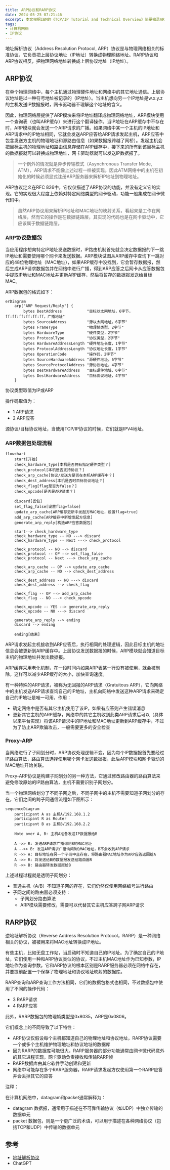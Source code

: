 ```yaml
---
title: ARP协议和RARP协议
date: 2024-05-25 07:21:46
excerpt: 本文根据IBM的《TCP/IP Tutorial and Technical Overview》简要摘录ARP/RARP协议相关知识
tags:
- 计算机网络
- IP协议
---
```


地址解析协议（Address Resolution Protocol, ARP）协议是与物理网络相关的标准协议，它负责把上层协议地址（IP地址）转换成物理网络地址。RARP协议和ARP协议相反，把物理网络地址转换成上层协议地址（IP地址）。

## ARP协议

在单个物理网络中，每个主机通过物理硬件地址和网络中的其它地址通信。上层协议地址是以一种符号地址被记录的（IP地址）。当主机想向另一个IP地址是w.x.y.z的主机发送IP数据报时，网卡驱动器不理解这个地址的含义。

因此，物理网络层提供了ARP模块来将IP地址翻译成物理网络地址，ARP模块使用一个查询表（也叫ARP缓存）来进行这个翻译操作。当IP地址在ARP缓存中不存在时，ARP模块就会发送一个ARP请求的广播。如果网络中某一个主机的IP地址和ARP请求中的IP地址相同，它就会发送ARP应答给ARP请求发起主机，ARP应答中包含发送方主机的物理地址和源路由信息（如果数据报跨越了网桥）。发起主机会把目标主机的物理地址和路由信息存储在ARP缓存中，接下来的所有到该目标主机的数据报就可以转换成物理地址，网卡驱动器就可以发送IP数据报了。

> 一个例外的情况就是异步传输模式（Asynchronous Transfer Mode, ATM），ARP请求不能像上述过程一样被实现。因此ATM网络中的主机在初始化的时候必须显式注册ARP服务器来解析IP地址到物理地址。

ARP协议定义在RFC 826中，它仅仅描述了ARP协议的功能，并没有定义它的实现。它的实现很大程度上依赖对特定网络类型的网卡驱动，功能一般集成在网卡微代码中。

> 虽然ARP协议用来解析IP地址和MAC地址的映射关系，看起来是工作在网络层，然而它的操作是在数据链路层，其实现的代码也是在网卡驱动中，它应该属于数据链路层。

### ARP协议数据包

当应用程序想向特定IP地址发送数据时，IP路由机制首先就会决定数据报的下一跳IP地址和需要使用哪个网卡来发送数据。ARP模块试图从ARP缓存中查询下一跳对应的48位物理地址（MAC地址），如果ARP缓存中没找到，它会暂存数据报，然后生成ARP请求数据包并在网络中进行广播，得到ARP应答之后网卡从应答数据包中提取IP地址和MAC地址并更新ARP缓存，然后将暂存的数据报发送给目标MAC。

ARP数据包的格式如下：

```mermaid
erDiagram
    arp["ARP Request/Reply"] {
        bytes DestAddress           "目标以太网地址，6字节，ff:ff:ff:ff:ff:ff，广播地址"
        bytes SourceAddress         "源以太网地址，6字节"
        bytes FrameType             "物理帧类型，2字节"
        bytes HardwareType          "硬件类型，2字节"
        bytes ProtocolType          "协议类型，2字节"
        bytes HardwareAddressLength "硬件地址长度，1字节"
        bytes ProtocolAddressLength "协议地址长度，1字节"
        bytes OperationCode         "操作码，2字节"
        bytes SourceHardwareAddress "源硬件地址，6字节"
        bytes SourceProtocolAddress "源协议地址，4字节"
        bytes DestHardwareAddress   "目标硬件地址，6字节"
        bytes DestHardwareAddress   "目标协议地址，4字节"
    }

```

协议类型取值为IP或ARP

操作码取值为：

- 1 ARP请求
- 2 ARP应答

源协议/目标协议地址，当使用TCP/IP协议的时候，它们就是IPV4地址。

### ARP数据包处理流程


```mermaid
flowchart
    start[开始]
    check_hardware_type[本机是否拥有指定硬件类型？]
    check_protocol[本机是否支持协议？]
    check_arp_cache[协议/发送方是否在本机ARP缓存中？]
    check_dest_address[本机是否时目标协议地址？]
    check_flag[flag是否为false？]
    check_opcode[是否是ARP请求？]

    discard[丢包]
    set_flag_false[设置flag=false]
    update_arp_cache[ARP缓存更新中发起方MAC地址，设置flag=true]
    add_arp_cache[ARP缓存中新增发起方信息]
    generate_arp_reply[构造ARP应答数据包]

    start--> check_hardware_type
    check_hardware_type -- NO ---> discard
    check_hardware_type -- Next ---> check_protocol

    check_protocol -- NO --> discard
    check_protocol -- OP --> set_flag_false
    check_protocol -- Next ---> check_arp_cache

    check_arp_cache -- OP --> update_arp_cache
    check_arp_cache -- NO --> check_dest_address

    check_dest_address -- NO ---> discard
    check_dest_address --> check_flag

    check_flag -- OP --> add_arp_cache
    check_flag -- NO ---> check_opcode

    check_opcode -- YES --> generate_arp_reply
    check_opcode -- NO ---> discard

    generate_arp_reply --> ending
    discard --> ending

    ending[结束]
```

ARP请求发起主机接收到ARP应答后，执行相同的处理逻辑，因此目标主机的地址信息会被更新到ARP缓存中。上层协议发送数据报的时候，ARP模块就会知道目标主机的物理地址并发出数据报。

ARP缓存采用老化机制，在一段时间内如果ARP表某一行没有被使用，就会被删除，这样可以减少ARP缓存的大小，加快查询速度。

有一种特殊的ARP请求，被称为无回报的ARP请求（Gratuitous ARP），它向网络中的主机发送ARP请求查询自己的IP地址，主机向网络中发送这种ARP请求来确定自己的IP地址是唯一可用，作用：

- 确定网络中是否有其它主机使用了该IP，如果有应答则产生错误消息
- 更新其它主机的ARP缓存，网络中的其它主机收到此类ARP请求后可以（具体以来平台实现）将该ARP请求中的IP地址和MAC地址更新到ARP缓存中，不过为了防止ARP欺骗攻击，一般需要更多的安全检查

### Proxy-ARP

当网络进行了子网划分时，ARP协议处理逻辑不变，因为每个IP数据报首先要经过IP路由算法，路由算法选择使用哪个网卡发送数据报，此后ARP模块和网卡驱动的MAC地址开始关联。

Proxy-ARP协议是构建子网划分的另一种方法，它通过修改路由器的路由算法来避免修改原始的IP路由算法，主机不需要识别子网划分。

当一个物理网络划分了不同子网之后，不同子网中的主机不需要知道子网划分的存在，它们之间的跨子网通信流程如下图所示：

```mermaid
sequenceDiagram
    participant A as 主机A/192.168.1.2
    participant R as Router
    participant B as 主机B/192.168.2.2

    Note over A, B: 主机A准备发送IP数据报给B

    A ->> R: 发送ARP请求广播询问B的MAC地址
    A -->> B: 发送ARP请求广播询问B的MAC地址，B不会收到ARP请求
    R ->> A: 目标地址在另一个子网中且存在，将路由器MAC地址作为ARP应答返回给A
    A ->> R: 将发送给B的数据报发送给路由器R
    R ->> B: 路由器转发数据报给B
```

上述过程过程就是透明子网划分：

- 普通主机（A/B）不知道子网的存在，它们仍然仅使用网络编号进行路由
- 子网之间的路由器必须支持：
    - 子网划分路由算法
    - ARP模块需要修改，需要可以代替其它主机应答跨子网ARP请求

## RARP协议

逆地址解析协议（Reverse Address Resolution Protocol，RARP）是一种网络相关的协议，被被用来将MAC地址转换成IP地址。

有些主机，比如无盘工作站，当启动时不知道自己的IP地址。为了确定自己的IP地址，它们使用一种和ARP协议类似的协议，不过主机MAC地址作为已知参数，IP地址作为查询参数。它和ARP协议的根本区别是RARP服务器必须在网络中存在，并要提前配置一个保存了物理地址和协议地址映射的数据库。

RARP查询和ARP查询工作方法相同，它们的数据包格式也相同，不过数据包中使用了不同的操作代码：

- 3 RARP请求
- 4 RARP应答

此外，RARP数据包的物理帧类型是0x8035，ARP是0x0806。

它们概念上的不同导致了以下特性：

- ARP协议仅假设每个主机都知道自己的物理地址和协议地址，RARP协议需要一个或多个主机维护物理地址和协议地址的数据库
- 因为RARP的数据库可能很大，RARP服务器的部分功能通常由网卡微代码意外的其它进程实现，网卡驱动负责接收和传输RARP帧
- RARP数据库由其它软件手动创建和更新
- 网络中可能存在多个RARP服务器，RARP请求发起方仅使用第一个RARP应答并会丢掉其它的应答

注释：

在计算机网络中，datagram和packet通常解释为：

- datagram 数据报，通常用于描述在不可靠传输协议（如UDP）中独立传输的数据单元
- packet 数据包，则是一个更广泛的术语，可以用于描述在各种网络协议（包括TCP和UDP）中传输的数据单元

## 参考

- [地址解析协议](https://zh.wikipedia.org/wiki/%E5%9C%B0%E5%9D%80%E8%A7%A3%E6%9E%90%E5%8D%8F%E8%AE%AE)
- ChatGPT